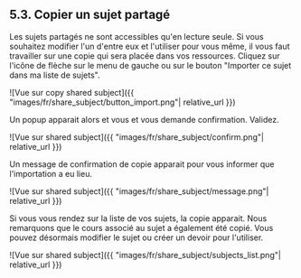 ## 5.3. Copier un sujet partagé

Les sujets partagés ne sont accessibles qu'en lecture seule. Si vous souhaitez modifier l'un d'entre eux et l'utiliser pour vous même, il vous faut travailler sur une copie qui sera placée dans vos ressources. Cliquez sur l'icône de flèche sur le menu de gauche ou sur le bouton "Importer ce sujet dans ma liste de sujets".

![Vue sur copy shared subject]({{ "images/fr/share_subject/button_import.png"| relative_url }})

Un popup apparait alors et vous et vous demande confirmation. Validez.

![Vue sur shared subject]({{ "images/fr/share_subject/confirm.png"| relative_url }})

Un message de confirmation de copie apparait pour vous informer que l'importation a eu lieu.

![Vue sur shared subject]({{ "images/fr/share_subject/message.png"| relative_url }})

Si vous vous rendez sur la liste de vos sujets, la copie apparait. Nous remarquons que le cours associé au sujet a également été copié. Vous pouvez désormais modifier le sujet ou créer un devoir pour l'utiliser.

![Vue sur shared subject]({{ "images/fr/share_subject/subjects_list.png"| relative_url }})



